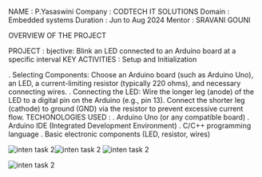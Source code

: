 NAME : P.Yasaswini
Company : CODTECH IT SOLUTIONS
Domain : Embedded systems
Duration : Jun to Aug 2024
Mentor : SRAVANI GOUNI


OVERVIEW OF THE PROJECT

PROJECT : bjective: Blink an LED connected to an Arduino board at a specific interval
KEY ACTIVITIES : 
Setup and Initialization

 . Selecting Components: Choose an Arduino board (such as Arduino Uno), an LED, a current-limiting resistor (typically 220 ohms), and necessary connecting wires.
 . Connecting the LED: Wire the longer leg (anode) of the LED to a digital pin on the Arduino (e.g., pin 13). Connect the shorter leg (cathode) to ground (GND) via the resistor to prevent excessive current flow.
 TECHONOLOGIES USED :
. Arduino Uno (or any compatible board)
. Arduino IDE (Integrated Development Environment)
. C/C++ programming language
. Basic electronic components (LED, resistor, wires)

![inten task 2](https://github.com/user-attachments/assets/f52c4042-9df8-4fc3-a36b-c405ef8bbd40)![inten task 2](https://github.com/user-attachments/assets/0ce6e5cc-124a-468c-b9ef-696e2d998264)
![inten task 2](https://github.com/user-attachments/assets/6b4cc22c-515f-40d7-a407-b65b6cddbb42)


![inten task 2](https://github.com/user-attachments/assets/73fe1e42-0166-4ae0-91ef-bc3ce300adb1)


 
